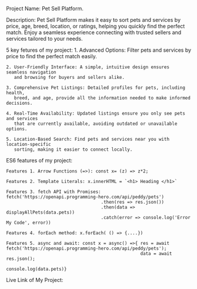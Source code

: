Project Name: Pet Sell Platform.

Description: 
Pet Sell Platform makes it easy to sort pets and services by price, age, breed, location, or ratings, helping you quickly find the perfect match. Enjoy a seamless experience connecting with trusted sellers and services tailored to your needs.

5 key fetures of my project:
    1. Advanced Options: Filter pets and services by price to find the perfect match 
       easily.

    2. User-Friendly Interface: A simple, intuitive design ensures seamless navigation
       and browsing for buyers and sellers alike.

    3. Comprehensive Pet Listings: Detailed profiles for pets, including health,
       breed, and age, provide all the information needed to make informed decisions.

    4. Real-Time Availability: Updated listings ensure you only see pets and services
       that are currently available, avoiding outdated or unavailable options.

    5. Location-Based Search: Find pets and services near you with location-specific 
       sorting, making it easier to connect locally.



ES6 features of my project: 

    Features 1. Arrow Functions (=>): const x= (z) => z*2;

    Features 2. Template Literals: x.innerHTML = `<h1> Heading </h1>`

    Features 3. fetch API with Promises: fetch('https://openapi.programming-hero.com/api/peddy/pets')
                                        .then(res => res.json())
                                        .then(data => displayAllPets(data.pets))
                                        .catch(error => console.log('Error My Code', error))

    Features 4. forEach method: x.forEach( () => {....})

    Features 5. async and await: const x = async() =>{ res = await fetch('https://openapi.programming-hero.com/api/peddy/pets');
                                                       data = await res.json();
                                                       console.log(data.pets)} 


Live Link of My Project:  
